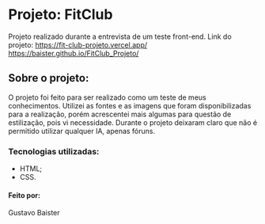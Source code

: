 # Projeto: FitClub
Projeto realizado durante a entrevista de um teste front-end.
Link do projeto: https://fit-club-projeto.vercel.app/   https://baister.github.io/FitClub_Projeto/
## Sobre o projeto:
O projeto foi feito para ser realizado como um teste de meus conhecimentos. Utilizei as fontes e as imagens que foram disponibilizadas para a realização, porém acrescentei mais algumas para questão de estilização, pois vi necessidade.
Durante o projeto deixaram claro que não é permitido utilizar qualquer IA, apenas fóruns.
### Tecnologias utilizadas:
* HTML;
* CSS.
#### Feito por:
Gustavo Baister
